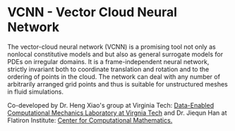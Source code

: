 # VCNN - Vector Cloud Neural Network
The vector-cloud neural network (VCNN) is a promising tool not only as nonlocal constitutive models and but also as general surrogate models for PDEs on irregular domains. It is a frame-independent neural network, strictly invariant both to coordinate translation and rotation and to the ordering of points in the cloud. The network can deal with any number of arbitrarily arranged grid points and thus is suitable for unstructured meshes in fluid simulations.

Co-developed by Dr. Heng Xiao's group at Virginia Tech: [Data-Enabled Computational Mechanics Laboratory at Virgnia Tech](https://www.aoe.vt.edu/people/faculty/xiaoheng/personal-page.html) and Dr. Jiequn Han at Flatiron Institute: [Center for Computational Mathematics.](https://www.simonsfoundation.org/people/jiequn-han/)
